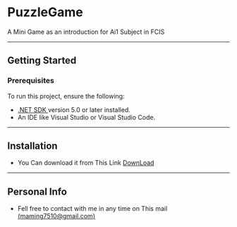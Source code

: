 # PuzzleGame
A Mini Game as an introduction for Ai1 Subject in FCIS

---
## Getting Started
### Prerequisites

To run this project, ensure the following:
- [ .NET SDK ](https://dotnet.microsoft.com/download) version 5.0 or later installed.
- An IDE like Visual Studio or Visual Studio Code.

---

## Installation
- You Can download it from This Link  [DownLoad](https://github.com/mohamedamin7510/PuzzleGame/archive/refs/heads/main.zip)
---
## Personal Info 


- Fell free to contact with me in any time on This mail [(maming7510@gmail.com)](https://maming7510@gmail.com)
